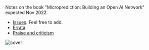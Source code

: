 Notes on the book "Microprediction: Building an Open AI Network" expected Nov 2022. 


- [Issues](https://github.com/microprediction/building_an_open_ai_network/issues). Feel free to add.  
- [Errata](https://github.com/microprediction/building_an_open_ai_network/issues/5)
- [Praise and criticism](https://microprediction.github.io/building_an_open_ai_network/feeback.html)


![cover](/building_an_open_ai_network/assets/images/book_grey.png)
